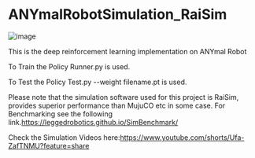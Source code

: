 # ANYmalRobotSimulation_RaiSim

![image](https://github.com/user-attachments/assets/17fe6a3a-57f2-4339-b232-c9d749ca4854)


This is the deep reinforcement learning implementation on ANYmal Robot

To Train the Policy Runner.py is used.

To Test the Policy Test.py --weight <directory> filename.pt is used.


Please note that the simulation software used for this project is RaiSim, provides superior performance than MujuCO etc in some case. For Benchmarking see the following link.https://leggedrobotics.github.io/SimBenchmark/

Check the Simulation Videos here:https://www.youtube.com/shorts/Ufa-ZafTNMU?feature=share
